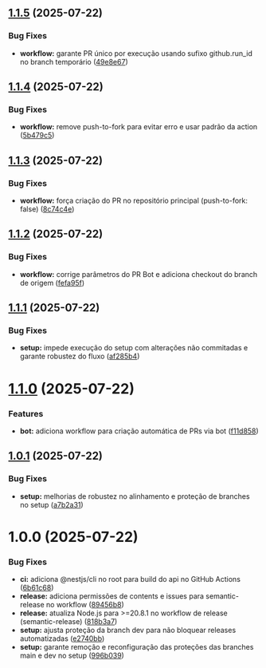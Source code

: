## [1.1.5](https://github.com/ArthurProjectCorrea/monorepo-starter/compare/v1.1.4...v1.1.5) (2025-07-22)


### Bug Fixes

* **workflow:** garante PR único por execução usando sufixo github.run_id no branch temporário ([49e8e67](https://github.com/ArthurProjectCorrea/monorepo-starter/commit/49e8e671578bcb20aeb6b04815dccd1ab6ae3bff))

## [1.1.4](https://github.com/ArthurProjectCorrea/monorepo-starter/compare/v1.1.3...v1.1.4) (2025-07-22)


### Bug Fixes

* **workflow:** remove push-to-fork para evitar erro e usar padrão da action ([5b479c5](https://github.com/ArthurProjectCorrea/monorepo-starter/commit/5b479c522708d4e4233fbb5b03528238a939046c))

## [1.1.3](https://github.com/ArthurProjectCorrea/monorepo-starter/compare/v1.1.2...v1.1.3) (2025-07-22)


### Bug Fixes

* **workflow:** força criação do PR no repositório principal (push-to-fork: false) ([8c74c4e](https://github.com/ArthurProjectCorrea/monorepo-starter/commit/8c74c4e186bd1eb960540665fcb30151e2f84798))

## [1.1.2](https://github.com/ArthurProjectCorrea/monorepo-starter/compare/v1.1.1...v1.1.2) (2025-07-22)

### Bug Fixes

- **workflow:** corrige parâmetros do PR Bot e adiciona checkout do branch de origem ([fefa95f](https://github.com/ArthurProjectCorrea/monorepo-starter/commit/fefa95f25f83bfe1df0a006a35d5ae90392830cc))

## [1.1.1](https://github.com/ArthurProjectCorrea/monorepo-starter/compare/v1.1.0...v1.1.1) (2025-07-22)

### Bug Fixes

- **setup:** impede execução do setup com alterações não commitadas e garante robustez do fluxo ([af285b4](https://github.com/ArthurProjectCorrea/monorepo-starter/commit/af285b49eb1d1ab4cdd820a2643d278506139508))

# [1.1.0](https://github.com/ArthurProjectCorrea/monorepo-starter/compare/v1.0.1...v1.1.0) (2025-07-22)

### Features

- **bot:** adiciona workflow para criação automática de PRs via bot ([f11d858](https://github.com/ArthurProjectCorrea/monorepo-starter/commit/f11d858ded500cc3c2002353889a9ac61d07d14c))

## [1.0.1](https://github.com/ArthurProjectCorrea/monorepo-starter/compare/v1.0.0...v1.0.1) (2025-07-22)

### Bug Fixes

- **setup:** melhorias de robustez no alinhamento e proteção de branches no setup ([a7b2a31](https://github.com/ArthurProjectCorrea/monorepo-starter/commit/a7b2a31660c87b34f6598d082aa77e838333b256))

# 1.0.0 (2025-07-22)

### Bug Fixes

- **ci:** adiciona @nestjs/cli no root para build do api no GitHub Actions ([6b61c68](https://github.com/ArthurProjectCorrea/monorepo-starter/commit/6b61c6846458edbbdc925e8b3fad8ed536c7f5da))
- **release:** adiciona permissões de contents e issues para semantic-release no workflow ([89456b8](https://github.com/ArthurProjectCorrea/monorepo-starter/commit/89456b8b9631120fc1ebd8871106d485ed9c21c6))
- **release:** atualiza Node.js para >=20.8.1 no workflow de release (semantic-release) ([818b3a7](https://github.com/ArthurProjectCorrea/monorepo-starter/commit/818b3a79d2ac97e1d582795a507c726edac7b088))
- **setup:** ajusta proteção da branch dev para não bloquear releases automatizadas ([e2740bb](https://github.com/ArthurProjectCorrea/monorepo-starter/commit/e2740bb808d9b8799c929b89a3b2d73c07ab8c21))
- **setup:** garante remoção e reconfiguração das proteções das branches main e dev no setup ([996b039](https://github.com/ArthurProjectCorrea/monorepo-starter/commit/996b0397edcd0fb5d0ece57c0d3ac8b4b27d3108))

